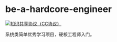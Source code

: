 # be-a-hardcore-engineer
[![知识共享协议（CC协议）](https://img.shields.io/badge/License-Creative%20Commons-DC3D24.svg)](https://creativecommons.org/licenses/by-nc-sa/4.0/deed.zh)

系统类简单优秀学习项目，硬核工程师入门。
